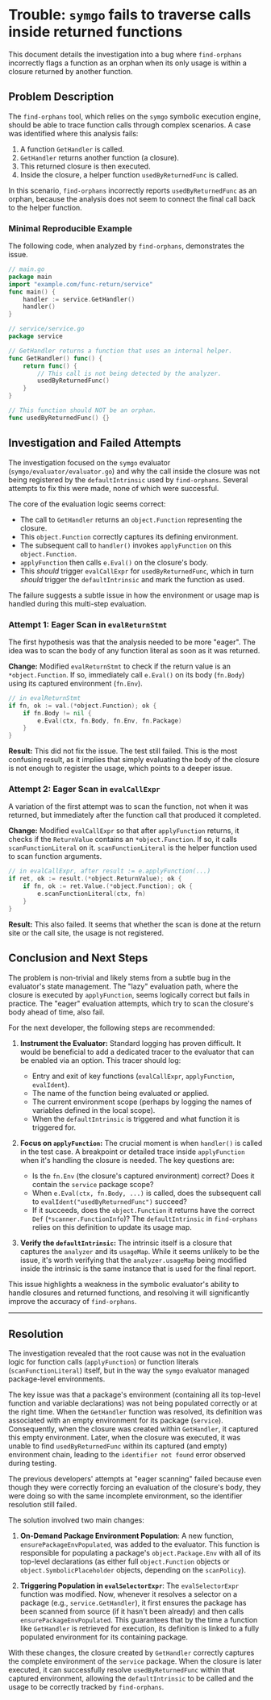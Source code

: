 # Trouble: `symgo` fails to traverse calls inside returned functions

This document details the investigation into a bug where `find-orphans` incorrectly flags a function as an orphan when its only usage is within a closure returned by another function.

## Problem Description

The `find-orphans` tool, which relies on the `symgo` symbolic execution engine, should be able to trace function calls through complex scenarios. A case was identified where this analysis fails:

1. A function `GetHandler` is called.
2. `GetHandler` returns another function (a closure).
3. This returned closure is then executed.
4. Inside the closure, a helper function `usedByReturnedFunc` is called.

In this scenario, `find-orphans` incorrectly reports `usedByReturnedFunc` as an orphan, because the analysis does not seem to connect the final call back to the helper function.

### Minimal Reproducible Example

The following code, when analyzed by `find-orphans`, demonstrates the issue.

```go
// main.go
package main
import "example.com/func-return/service"
func main() {
    handler := service.GetHandler()
    handler()
}

// service/service.go
package service

// GetHandler returns a function that uses an internal helper.
func GetHandler() func() {
    return func() {
        // This call is not being detected by the analyzer.
        usedByReturnedFunc()
    }
}

// This function should NOT be an orphan.
func usedByReturnedFunc() {}
```

## Investigation and Failed Attempts

The investigation focused on the `symgo` evaluator (`symgo/evaluator/evaluator.go`) and why the call inside the closure was not being registered by the `defaultIntrinsic` used by `find-orphans`. Several attempts to fix this were made, none of which were successful.

The core of the evaluation logic seems correct:
- The call to `GetHandler` returns an `object.Function` representing the closure.
- This `object.Function` correctly captures its defining environment.
- The subsequent call to `handler()` invokes `applyFunction` on this `object.Function`.
- `applyFunction` then calls `e.Eval()` on the closure's body.
- This *should* trigger `evalCallExpr` for `usedByReturnedFunc`, which in turn *should* trigger the `defaultIntrinsic` and mark the function as used.

The failure suggests a subtle issue in how the environment or usage map is handled during this multi-step evaluation.

### Attempt 1: Eager Scan in `evalReturnStmt`

The first hypothesis was that the analysis needed to be more "eager". The idea was to scan the body of any function literal as soon as it was returned.

**Change:** Modified `evalReturnStmt` to check if the return value is an `*object.Function`. If so, immediately call `e.Eval()` on its body (`fn.Body`) using its captured environment (`fn.Env`).

```go
// in evalReturnStmt
if fn, ok := val.(*object.Function); ok {
    if fn.Body != nil {
        e.Eval(ctx, fn.Body, fn.Env, fn.Package)
    }
}
```

**Result:** This did not fix the issue. The test still failed. This is the most confusing result, as it implies that simply evaluating the body of the closure is not enough to register the usage, which points to a deeper issue.

### Attempt 2: Eager Scan in `evalCallExpr`

A variation of the first attempt was to scan the function, not when it was returned, but immediately after the function call that produced it completed.

**Change:** Modified `evalCallExpr` so that after `applyFunction` returns, it checks if the `ReturnValue` contains an `*object.Function`. If so, it calls `scanFunctionLiteral` on it. `scanFunctionLiteral` is the helper function used to scan function arguments.

```go
// in evalCallExpr, after result := e.applyFunction(...)
if ret, ok := result.(*object.ReturnValue); ok {
    if fn, ok := ret.Value.(*object.Function); ok {
        e.scanFunctionLiteral(ctx, fn)
    }
}
```

**Result:** This also failed. It seems that whether the scan is done at the return site or the call site, the usage is not registered.

## Conclusion and Next Steps

The problem is non-trivial and likely stems from a subtle bug in the evaluator's state management. The "lazy" evaluation path, where the closure is executed by `applyFunction`, seems logically correct but fails in practice. The "eager" evaluation attempts, which try to scan the closure's body ahead of time, also fail.

For the next developer, the following steps are recommended:

1.  **Instrument the Evaluator:** Standard logging has proven difficult. It would be beneficial to add a dedicated tracer to the evaluator that can be enabled via an option. This tracer should log:
    -   Entry and exit of key functions (`evalCallExpr`, `applyFunction`, `evalIdent`).
    -   The name of the function being evaluated or applied.
    -   The current environment scope (perhaps by logging the names of variables defined in the local scope).
    -   When the `defaultIntrinsic` is triggered and what function it is triggered for.

2.  **Focus on `applyFunction`:** The crucial moment is when `handler()` is called in the test case. A breakpoint or detailed trace inside `applyFunction` when it's handling the closure is needed. The key questions are:
    -   Is the `fn.Env` (the closure's captured environment) correct? Does it contain the `service` package scope?
    -   When `e.Eval(ctx, fn.Body, ...)` is called, does the subsequent call to `evalIdent("usedByReturnedFunc")` succeed?
    -   If it succeeds, does the `object.Function` it returns have the correct `Def` (`*scanner.FunctionInfo`)? The `defaultIntrinsic` in `find-orphans` relies on this definition to update its usage map.

3.  **Verify the `defaultIntrinsic`:** The intrinsic itself is a closure that captures the `analyzer` and its `usageMap`. While it seems unlikely to be the issue, it's worth verifying that the `analyzer.usageMap` being modified inside the intrinsic is the same instance that is used for the final report.

This issue highlights a weakness in the symbolic evaluator's ability to handle closures and returned functions, and resolving it will significantly improve the accuracy of `find-orphans`.

---

## Resolution

The investigation revealed that the root cause was not in the evaluation logic for function calls (`applyFunction`) or function literals (`scanFunctionLiteral`) itself, but in the way the `symgo` evaluator managed package-level environments.

The key issue was that a package's environment (containing all its top-level function and variable declarations) was not being populated correctly or at the right time. When the `GetHandler` function was resolved, its definition was associated with an empty environment for its package (`service`). Consequently, when the closure was created within `GetHandler`, it captured this empty environment. Later, when the closure was executed, it was unable to find `usedByReturnedFunc` within its captured (and empty) environment chain, leading to the `identifier not found` error observed during testing.

The previous developers' attempts at "eager scanning" failed because even though they were correctly forcing an evaluation of the closure's body, they were doing so with the same incomplete environment, so the identifier resolution still failed.

The solution involved two main changes:

1.  **On-Demand Package Environment Population**: A new function, `ensurePackageEnvPopulated`, was added to the evaluator. This function is responsible for populating a package's `object.Package.Env` with all of its top-level declarations (as either full `object.Function` objects or `object.SymbolicPlaceholder` objects, depending on the `scanPolicy`).

2.  **Triggering Population in `evalSelectorExpr`**: The `evalSelectorExpr` function was modified. Now, whenever it resolves a selector on a package (e.g., `service.GetHandler`), it first ensures the package has been scanned from source (if it hasn't been already) and then calls `ensurePackageEnvPopulated`. This guarantees that by the time a function like `GetHandler` is retrieved for execution, its definition is linked to a fully populated environment for its containing package.

With these changes, the closure created by `GetHandler` correctly captures the complete environment of the `service` package. When the closure is later executed, it can successfully resolve `usedByReturnedFunc` within that captured environment, allowing the `defaultIntrinsic` to be called and the usage to be correctly tracked by `find-orphans`.
